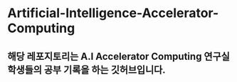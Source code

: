 # Artificial-Intelligence-Accelerator-Computing

## 해당 레포지토리는 A.I Accelerator Computing 연구실 학생들의 공부 기록을 하는 깃허브입니다.

